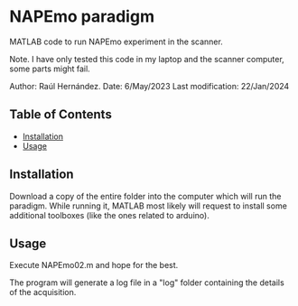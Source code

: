 # NAPEmo paradigm

MATLAB code to run NAPEmo experiment in the scanner. 

Note. I have only tested this code in my laptop and the scanner computer, some parts might fail.

Author: Raúl Hernández.
Date: 6/May/2023
Last modification: 22/Jan/2024

## Table of Contents

- [Installation](#installation)
- [Usage](#usage)

## Installation

Download a copy of the entire folder into the computer which will run the paradigm. While running it, MATLAB most likely will request to install some additional toolboxes (like the ones related to arduino).

## Usage

Execute NAPEmo02.m and hope for the best.

The program will generate a log file in a "log" folder containing the details of the acquisition.

